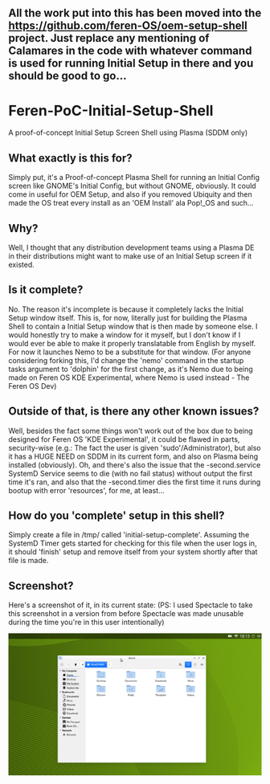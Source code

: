 ## All the work put into this has been moved into the https://github.com/feren-OS/oem-setup-shell project. Just replace any mentioning of Calamares in the code with whatever command is used for running Initial Setup in there and you should be good to go...

# Feren-PoC-Initial-Setup-Shell
A proof-of-concept Initial Setup Screen Shell using Plasma (SDDM only)

<h2>What exactly is this for?</h2>
Simply put, it's a Proof-of-concept Plasma Shell for running an Initial Config screen like GNOME's Initial Config, but without GNOME, obviously. It could come in useful for OEM Setup, and also if you removed Ubiquity and then made the OS treat every install as an 'OEM Install' ala Pop!_OS and such...

<h2>Why?</h2>
Well, I thought that any distribution development teams using a Plasma DE in their distributions might want to make use of an Initial Setup screen if it existed.

<h2>Is it complete?</h2>
No. The reason it's incomplete is because it completely lacks the Initial Setup window itself. This is, for now, literally just for building the Plasma Shell to contain a Initial Setup window that is then made by someone else. I would honestly try to make a window for it myself, but I don't know if I would ever be able to make it properly translatable from English by myself. For now it launches Nemo to be a substitute for that window.
(For anyone considering forking this, I'd change the 'nemo' command in the startup tasks argument to 'dolphin' for the first change, as it's Nemo due to being made on Feren OS KDE Experimental, where Nemo is used instead - The Feren OS Dev)

<h2>Outside of that, is there any other known issues?</h2>
Well, besides the fact some things won't work out of the box due to being designed for Feren OS 'KDE Experimental', it could be flawed in parts, security-wise (e.g.: The fact the user is given 'sudo'/Administrator), but also it has a HUGE NEED on SDDM in its current form, and also on Plasma being installed (obviously). Oh, and there's also the issue that the -second.service SystemD Service seems to die (with no fail status) without output the first time it's ran, and also that the -second.timer dies the first time it runs during bootup with error 'resources', for me, at least...

<h2>How do you 'complete' setup in this shell?</h2>
Simply create a file in /tmp/ called 'initial-setup-complete'. Assuming the SystemD Timer gets started for checking for this file when the user logs in, it should 'finish' setup and remove itself from your system shortly after that file is made.

<h2>Screenshot?</h2>
Here's a screenshot of it, in its current state: (PS: I used Spectacle to take this screenshot in a version from before Spectacle was made unusable during the time you're in this user intentionally)

![](Screenshot_20181107_181400.png)
